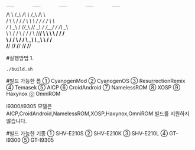     ___       ___       ___       ___       ___     
   /\  \     /\__\     /\  \     /\__\     /\  \    
  /  \  \   / / _/_   _\ \  \   / /  /    /  \  \   
 /  \ \__\ / /_/\__\ /\/  \__\ / /__/    / /\ \__\  
 \ \  /  / \ \/ /  / \  /\/__/ \ \  \    \ \/ /  /  
  \  /  /   \  /  /   \ \__\    \ \__\    \  /  /   
   \/__/     \/__/     \/__/     \/__/     \/__/    

#실행방법
1.

    ./build.sh

#빌드 가능한 롬
① CyanogenMod ② CyanogenOS ③ ResurrectionRemix ④ Temasek ⑤ AICP ⑥ CroidAndroid ⑦ NamelessROM ⑧ XOSP ⑨ Haxynox ⓞ OmniROM

i9300/i9305 모델은 AICP,CroidAndroid,NamelessROM,XOSP,Haxynox,OmniROM 빌드를 지원하지 않습니다.

#빌드 가능한 기종
① SHV-E210S ② SHV-E210K ③ SHV-E210L ④ GT-I9300 ⑤ GT-I9305 
